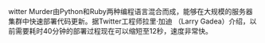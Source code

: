 witter Murder由Python和Ruby两种编程语言混合而成，能够在大规模的服务器集群中快速部署代码更新。据Twitter工程师拉里·加迪 （Larry Gadea）介绍，以前需要耗时40分钟的部署过程现在可以缩短至12秒，速度非常快。